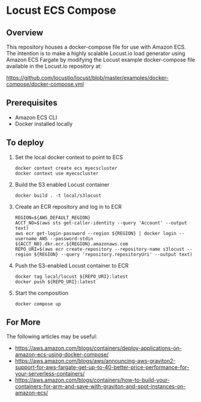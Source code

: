# Locust ECS Compose

## Overview
This repository houses a docker-compose file for use with Amazon ECS.  The intention is to make a highly scalable Locust.io load generator using Amazon ECS Fargate by modifying the Locust example docker-compose file available in the Locust.io repository at:

https://github.com/locustio/locust/blob/master/examples/docker-compose/docker-compose.yml

## Prerequisites
- Amazon ECS CLI
- Docker installed locally

## To deploy
1. Set the local docker context to point to ECS
    ```
    docker context create ecs myecscluster
    docker context use myecscluster
    ```
1. Build the S3 enabled Locust container
    ```
    docker build . -t local/s3locust
    ```
1. Create an ECR repository and log in to ECR
    ```
    REGION=${AWS_DEFAULT_REGION}
    ACCT_NO=$(aws sts get-caller-identity --query 'Account' --output text)
    aws ecr get-login-password --region ${REGION} | docker login --username AWS --password-stdin ${ACCT_NO}.dkr.ecr.${REGION}.amazonaws.com
    REPO_URI=$(aws ecr create-repository --repository-name s3locust --region ${REGION} --query 'repository.repositoryUri' --output text)
    ```
1. Push the S3-enabled Locust container to ECR
    ```
    docker tag local/locust ${REPO_URI}:latest
    docker push ${REPO_URI}:latest
    ```
1. Start the composition
    ```
    docker compose up
    ```

## For More
The following articles may be useful:
- https://aws.amazon.com/blogs/containers/deploy-applications-on-amazon-ecs-using-docker-compose/
- https://aws.amazon.com/blogs/aws/announcing-aws-graviton2-support-for-aws-fargate-get-up-to-40-better-price-performance-for-your-serverless-containers/
- https://aws.amazon.com/blogs/containers/how-to-build-your-containers-for-arm-and-save-with-graviton-and-spot-instances-on-amazon-ecs/
